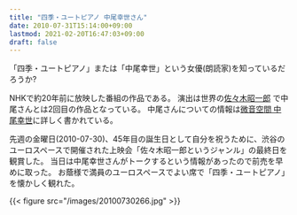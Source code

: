 ```yaml
---
title: "四季・ユートピアノ 中尾幸世さん"
date: 2010-07-31T15:14:00+09:00
lastmod: 2021-02-20T16:47:03+09:00
draft: false
---
```


「四季・ユートピアノ」または「中尾幸世」という女優(朗読家)を知っているだろうか?

NHKで約20年前に放映した番組の作品である。
演出は世界の[佐々木昭一郎](http://ja.wikipedia.org/wiki/%E4%BD%90%E3%80%85%E6%9C%A8%E6%98%AD%E4%B8%80%E9%83%8E)
で中尾さんとは2回目の作品となっている。
中尾さんについての情報は[微音空間
中尾幸世](http://www.utopiano.com/)に詳しく書かれている。

先週の金曜日(2010-07-30)、45年目の誕生日として自分を祝うために、渋谷のユーロスペースで開催された上映会「佐々木昭一郎というジャンル」の最終日を観賞した。
当日は中尾幸世さんがトークするという情報があったので前売を早めに取った。
お蔭様で満員のユーロスペースでよい席で「四季・ユートピアノ」を懐かしく観れた。

{{< figure src="/images/20100730266.jpg" >}}